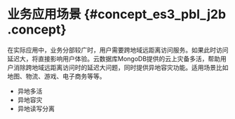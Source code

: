 # 业务应用场景 {#concept_es3_pbl_j2b .concept}

在实际应用中，业务分部较广时，用户需要跨地域远距离访问服务。如果此时访问延迟大，将直接影响用户体验。云数据库MongoDB提供的云上灾备多活，帮助用户消除跨地域远距离访问时的延迟大问题，同时提供异地容灾功能。适用场景比如地图、物流、游戏、电子商务等等。

-   异地多活
-   异地容灾
-   异地读写分离

